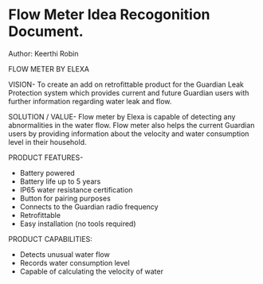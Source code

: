 <!-- TITLE: Flow Meter -->
<!-- SUBTITLE: A quick summary of Flow Meter -->

# Flow Meter Idea Recogonition Document. 
Author: Keerthi Robin

FLOW METER BY ELEXA


VISION-
To create an add on retrofittable product for the Guardian Leak Protection system which provides current and future Guardian users with further information regarding water leak and flow. 

SOLUTION / VALUE-
Flow meter by Elexa is capable of detecting any abnormalities in the water flow. Flow meter also helps the current Guardian users by providing information about the velocity and water consumption level in their household.

PRODUCT FEATURES-
* Battery powered
* Battery life up to 5 years
* IP65 water resistance certification
* Button for pairing purposes
* Connects to the Guardian radio frequency
* Retrofittable
* Easy installation (no tools required)

PRODUCT CAPABILITIES:
* Detects unusual water flow 
* Records water consumption level
* Capable of calculating the velocity of water
